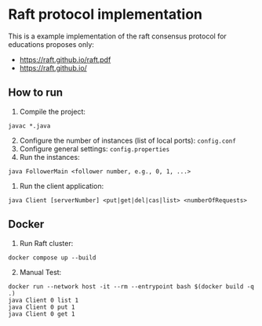 # Raft protocol implementation
This is a example implementation of the raft consensus protocol for educations proposes only:
- https://raft.github.io/raft.pdf
- https://raft.github.io/

## How to run
1. Compile the project:
```shell
javac *.java
```
2. Configure the number of instances (list of local ports): `config.conf`
3. Configure general settings: `config.properties`
4. Run the instances:
```shell
java FollowerMain <follower number, e.g., 0, 1, ...>
```
1. Run the client application:
```shell
java Client [serverNumber] <put|get|del|cas|list> <numberOfRequests>
```

## Docker
1. Run Raft cluster:
```shell
docker compose up --build
```
2. Manual Test:
```shell
docker run --network host -it --rm --entrypoint bash $(docker build -q .)
java Client 0 list 1
java Client 0 put 1
java Client 0 get 1
```
